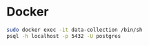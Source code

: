 # Docker

```bash
sudo docker exec -it data-collection /bin/sh
psql -h localhost -p 5432 -U postgres
```



